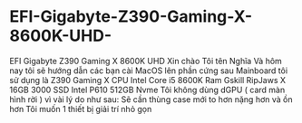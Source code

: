 # EFI-Gigabyte-Z390-Gaming-X-8600K-UHD-
EFI Gigabyte Z390 Gaming X 8600K UHD 
Xin chào
Tôi tên Nghĩa 
Và hôm nay tôi sẽ hướng dẫn các bạn cài MacOS lên phần cứng sau 
Mainboard tôi sử dụng là Z390 Gaming X 
CPU Intel Core i5 8600K 
Ram Gskill RipJaws X 16GB 3000
SSD Intel P610 512GB Nvme 
Tôi không dùng dGPU ( card màn hình rời ) vì vài lý do như sau: 
  Sẽ cần thùng case mới to hơn nặng hơn và ồn hơn 
  Tôi muốn 1 thiết bị giải trí nhỏ gọn 
